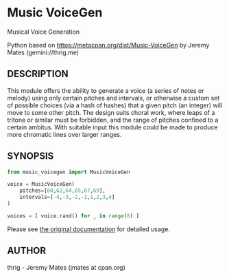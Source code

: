 # Music VoiceGen

Musical Voice Generation

Python based on https://metacpan.org/dist/Music-VoiceGen by Jeremy Mates (gemini://thrig.me)

## DESCRIPTION

This module offers the ability to generate a voice (a series of notes or melody) using only certain pitches and intervals, or otherwise a custom set of possible choices (via a hash of hashes) that a given pitch (an integer) will move to some other pitch. The design suits choral work, where leaps of a tritone or similar must be forbidden, and the range of pitches confined to a certain ambitus. With suitable input this module could be made to produce more chromatic lines over larger ranges.

## SYNOPSIS
```python
from music_voicegen import MusicVoiceGen

voice = MusicVoiceGen(
    pitches=[60,62,64,65,67,69],
    intervals=[-4,-3,-2,-1,1,2,3,4]
)

voices = [ voice.rand() for _ in range(8) ]
```

Please see [the original documentation](https://metacpan.org/pod/Music::VoiceGen) for detailed usage.

## AUTHOR

thrig - Jeremy Mates (jmates at cpan.org)
